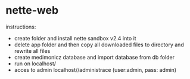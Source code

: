# nette-web
instructions:
- create folder and install nette sandbox v2.4 into it
- delete app folder and then copy all downloaded files to directory and rewrite all files
- create medimonicz database and import database from db folder
- run on localhost/<folder-name>
- acces to admin localhost/<folder-name>/administrace (user:admin, pass: admin)
